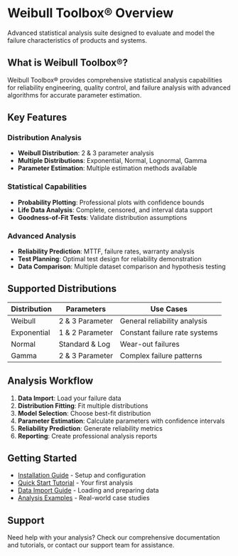 # Weibull Toolbox® Overview

Advanced statistical analysis suite designed to evaluate and model the failure characteristics of products and systems.

## What is Weibull Toolbox®?

Weibull Toolbox® provides comprehensive statistical analysis capabilities for reliability engineering, quality control, and failure analysis with advanced algorithms for accurate parameter estimation.

## Key Features

### Distribution Analysis
- **Weibull Distribution**: 2 & 3 parameter analysis
- **Multiple Distributions**: Exponential, Normal, Lognormal, Gamma
- **Parameter Estimation**: Multiple estimation methods available

### Statistical Capabilities
- **Probability Plotting**: Professional plots with confidence bounds
- **Life Data Analysis**: Complete, censored, and interval data support
- **Goodness-of-Fit Tests**: Validate distribution assumptions

### Advanced Analysis
- **Reliability Prediction**: MTTF, failure rates, warranty analysis
- **Test Planning**: Optimal test design for reliability demonstration
- **Data Comparison**: Multiple dataset comparison and hypothesis testing

## Supported Distributions

| Distribution | Parameters | Use Cases |
|--------------|------------|-----------|
| Weibull | 2 & 3 Parameter | General reliability analysis |
| Exponential | 1 & 2 Parameter | Constant failure rate systems |
| Normal | Standard & Log | Wear-out failures |
| Gamma | 2 & 3 Parameter | Complex failure patterns |

## Analysis Workflow

1. **Data Import**: Load your failure data
2. **Distribution Fitting**: Fit multiple distributions
3. **Model Selection**: Choose best-fit distribution
4. **Parameter Estimation**: Calculate parameters with confidence intervals
5. **Reliability Prediction**: Generate reliability metrics
6. **Reporting**: Create professional analysis reports

## Getting Started

- [Installation Guide](./installation) - Setup and configuration
- [Quick Start Tutorial](./quick-start) - Your first analysis
- [Data Import Guide](./data-import) - Loading and preparing data
- [Analysis Examples](./examples) - Real-world case studies

## Support

Need help with your analysis? Check our comprehensive documentation and tutorials, or contact our support team for assistance.